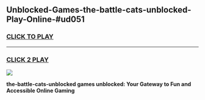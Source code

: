 
## Unblocked-Games-the-battle-cats-unblocked-Play-Online-#ud051
<h3>
<a href="https://premium.freeplayer.one?title=the-battle-cats-unblocked&ref=24F">CLICK TO PLAY</a></h3>
<hr>

<h3>
<a href="https://premium.freeplayer.one?title=the-battle-cats-unblocked&ref=24F">CLICK 2 PLAY</a>
  
</h3>

<a href="https://premium.freeplayer.one?title=the-battle-cats-unblocked&ref=24F/"><img src="https://clearcache.store/games.png"></a>


**the-battle-cats-unblocked games unblocked: Your Gateway to Fun and Accessible Online Gaming**
